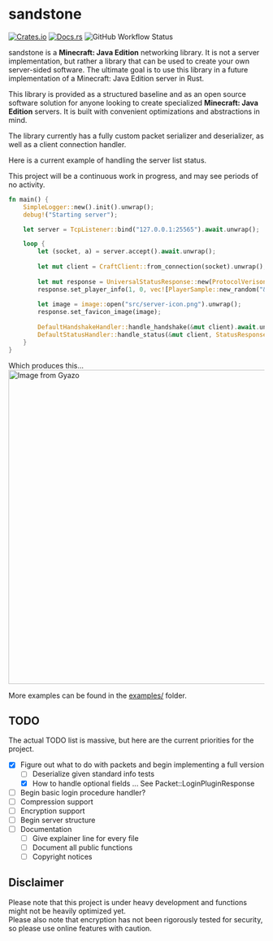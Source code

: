 # sandstone
[![Crates.io](https://img.shields.io/crates/v/sandstone)](https://crates.io/crates/sandstone)
[![Docs.rs](https://docs.rs/sandstone/badge.svg)](https://docs.rs/sandstone)
![GitHub Workflow Status](https://img.shields.io/github/actions/workflow/status/dec4234/sandstone/rust.yml?branch=main)

sandstone is a **Minecraft: Java Edition** networking library. It is not a server implementation, but rather a library that can be used to create your own server-sided software.
The ultimate goal is to use this library in a future implementation of a Minecraft: Java Edition server
in Rust. 

This library is provided as a structured baseline and as an open source software solution for anyone looking
to create specialized **Minecraft: Java Edition** servers. It is built with convenient optimizations and abstractions in mind. 

The library currently has a fully custom packet serializer and deserializer, as well as a client connection handler.

Here is a current example of handling the server list status.

This project will be a continuous work in progress, and may see periods of no activity.

```rust
fn main() {
    SimpleLogger::new().init().unwrap();
	debug!("Starting server");

	let server = TcpListener::bind("127.0.0.1:25565").await.unwrap();

	loop {
		let (socket, a) = server.accept().await.unwrap();
		
		let mut client = CraftClient::from_connection(socket).unwrap();
		
		let mut response = UniversalStatusResponse::new(ProtocolVerison::V1_20, "&a&lThis is a test description &b§kttt");
		response.set_player_info(1, 0, vec![PlayerSample::new_random("&6&lTest")]);
		
		let image = image::open("src/server-icon.png").unwrap();
		response.set_favicon_image(image);
		
		DefaultHandshakeHandler::handle_handshake(&mut client).await.unwrap();
		DefaultStatusHandler::handle_status(&mut client, StatusResponseBody::new(response), DefaultPingHandler).await.unwrap();
	}
}
```

Which produces this...<br>
<a href="https://gyazo.com/b9b3907a5f3c62898e06b8634cbe8b9f"><img src="https://i.gyazo.com/b9b3907a5f3c62898e06b8634cbe8b9f.gif" alt="Image from Gyazo" width="618"/></a>

More examples can be found in the [examples/](examples) folder.

## TODO
The actual TODO list is massive, but here are the current priorities for the project.

- [x] Figure out what to do with packets and begin implementing a full version
  - [ ] Deserialize given standard info tests
  - [x] How to handle optional fields ... See Packet::LoginPluginResponse
- [ ] Begin basic login procedure handler?
- [ ] Compression support
- [ ] Encryption support
- [ ] Begin server structure 
- [ ] Documentation
  - [ ] Give explainer line for every file
  - [ ] Document all public functions
  - [ ] Copyright notices

## Disclaimer
Please note that this project is under heavy development and functions might not be heavily optimized yet.<br>
Please also note that encryption has not been rigorously tested for security, so please use online features with caution.